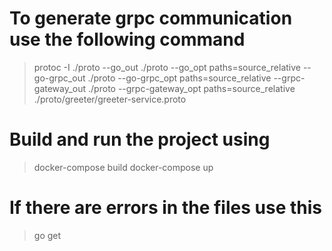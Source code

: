 # To generate grpc communication use the following command
> protoc -I ./proto --go_out ./proto --go_opt paths=source_relative --go-grpc_out ./proto --go-grpc_opt paths=source_relative --grpc-gateway_out ./proto --grpc-gateway_opt paths=source_relative ./proto/greeter/greeter-service.proto

# Build and run the project using
> docker-compose build
> docker-compose up

# If there are errors in the files use this
> go get
